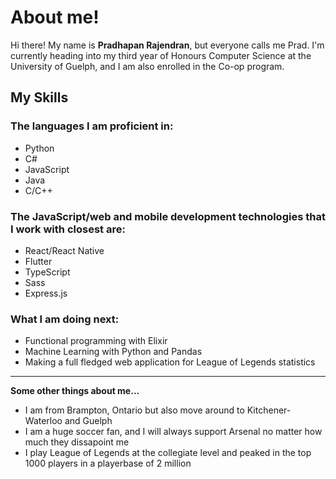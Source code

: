 # About me!

Hi there! My name is <strong>Pradhapan Rajendran</strong>, but everyone calls me Prad. I'm currently heading into my third year of Honours Computer Science 
at the University of Guelph, and I am also enrolled in the Co-op program.

## My Skills
### The languages I am proficient in:
<ul>
  <li>Python</li>
  <li>C#</li>
  <li>JavaScript</li>
  <li>Java</li>
  <li>C/C++</li>
</ul>

### The JavaScript/web and mobile development technologies that I work with closest are:
<ul>
  <li>React/React Native</li>
  <li>Flutter</li>
  <li>TypeScript</li>
  <li>Sass</li>
  <li>Express.js</li>
</ul>

### What I am doing next:
<ul>
  <li>Functional programming with Elixir</li>
  <li>Machine Learning with Python and Pandas</li>
  <li>Making a full fledged web application for League of Legends statistics</li>
</ul>

<hr>

<strong>Some other things about me...</strong>
<ul>
  <li>I am from Brampton, Ontario but also move around to Kitchener-Waterloo and Guelph</li>
  <li>I am a huge soccer fan, and I will always support Arsenal no matter how much they dissapoint me</li>
  <li>I play League of Legends at the collegiate level and peaked in the top 1000 players in a playerbase of 2 million</li>
</ul>



<!---
pradhapanr/pradhapanr is a ✨ special ✨ repository because its `README.md` (this file) appears on your GitHub profile.
You can click the Preview link to take a look at your changes.
--->
